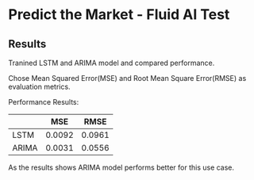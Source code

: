 # Predict the Market - Fluid AI Test

## Results

Tranined LSTM and ARIMA model and compared performance.

Chose Mean Squared Error(MSE) and Root Mean Square Error(RMSE) as evaluation metrics.

Performance Results:

|   | MSE	|RMSE|
| ----- | ------ | ------ |
|LSTM	|0.0092 | 0.0961|  
|ARIMA	|0.0031	| 0.0556|  

As the results shows ARIMA model performs better for this use case.
